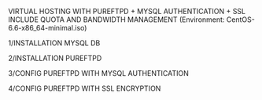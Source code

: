 ﻿VIRTUAL HOSTING WITH PUREFTPD + MYSQL AUTHENTICATION + SSL INCLUDE QUOTA AND BANDWIDTH MANAGEMENT
(Environment: CentOS-6.6-x86_64-minimal.iso)

1/INSTALLATION MYSQL DB

2/INSTALLATION PUREFTPD

3/CONFIG PUREFTPD WITH MYSQL AUTHENTICATION

4/CONFIG PUREFTPD WITH SSL ENCRYPTION